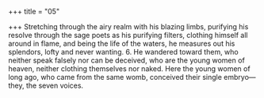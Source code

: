+++
title = "05"

+++
Stretching through the airy realm with his blazing limbs, purifying his  resolve through the sage poets as his purifying filters,
clothing himself all around in flame, and being the life of the waters, he  measures out his splendors, lofty and never wanting. 6. He wandered toward them, who neither speak falsely nor can be  deceived, who are the young women of heaven, neither clothing
themselves nor naked.
Here the young women of long ago, who came from the same womb,  conceived their single embryo—they, the seven voices.